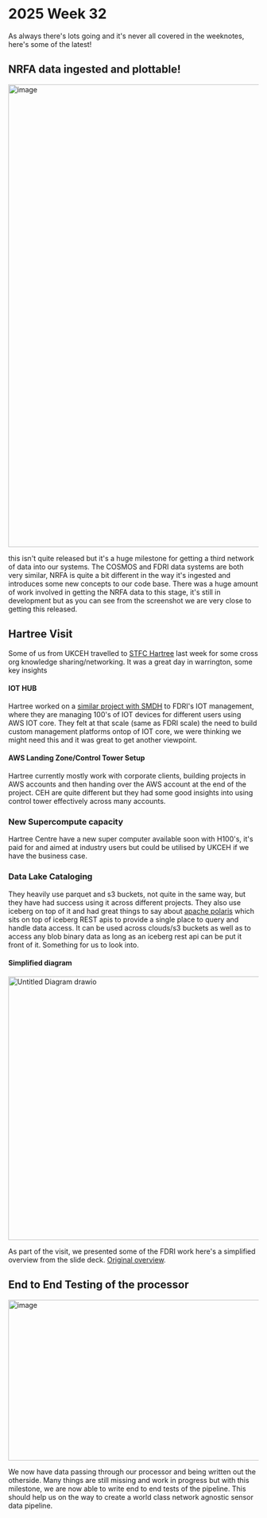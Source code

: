 # 2025 Week 32

As always there's lots going and it's never all covered in the weeknotes, here's some of the latest!

## NRFA data ingested and plottable!
<img width="1110" height="930" alt="image" src="https://github.com/user-attachments/assets/cacafadd-0b66-4ecc-8639-c913dd8b6442" />

this isn't quite released but it's a huge milestone for getting a third network of data into our systems. The COSMOS and FDRI data systems are both very similar,
NRFA is quite a bit different in the way it's ingested and introduces some new concepts to our code base. There was a huge amount of work involved in getting the NRFA data
to this stage, it's still in development but as you can see from the screenshot we are very close to getting this released.

## Hartree Visit

Some of us from UKCEH travelled to [STFC Hartree](https://www.hartree.stfc.ac.uk/) last week for some cross org knowledge sharing/networking. It was a great day in warrington, some key insights

#### IOT HUB
Hartree worked on a [similar project with SMDH](https://datahub.smdh.uk/) to FDRI's IOT management, where they are managing 100's of IOT devices for different users using AWS IOT core. They felt at that scale (same as FDRI scale)
the need to build custom management platforms ontop of IOT core, we were thinking we might need this and it was great to get another viewpoint.

#### AWS Landing Zone/Control Tower Setup

Hartree currently mostly work with corporate clients, building projects in AWS accounts and then handing over the AWS account at the end of the project.
CEH are quite different but they had some good insights into using control tower effectively across many accounts. 

### New Supercompute capacity

Hartree Centre have a new super computer available soon with H100's, it's paid for and aimed at industry users but could be utilised by UKCEH if we have the business case.

### Data Lake Cataloging

They heavily use parquet and s3 buckets, not quite in the same way, but they have had success using it across different projects. They also use iceberg on top of it and had great things to say about
[apache polaris](https://polaris.apache.org/) which sits on top of iceberg REST apis to provide a single place to query and handle data access. It can be used across clouds/s3 buckets as well as to access any blob binary data as long as an iceberg rest api can be put it front  of it. Something for us to look into.



#### Simplified diagram

<img width="1101" height="530" alt="Untitled Diagram drawio" src="https://github.com/user-attachments/assets/c9732a19-826e-44c4-88a5-2158830423d2" />

As part of the visit, we presented some of the FDRI work here's a simplified overview from the slide deck.  [Original overview](https://nerc-ceh.github.io/fdri_words/timeseries/diagrams/overview.drawio.png).

## End to End Testing of the processor

<img width="1053" height="323" alt="image" src="https://github.com/user-attachments/assets/f2dc9cf9-fdf6-4a9a-9180-92e77f999f60" />

We now have data passing through our processor and being written out the otherside. Many things are still missing and work in progress but with this milestone,
we are now able to write end to end tests of the pipeline. This should help us on the way to create a world class network agnostic sensor data pipeline.
